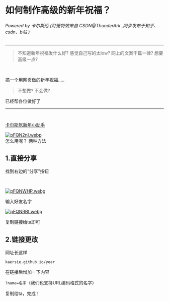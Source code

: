 ﻿# 如何制作高级的新年祝福？
###### Powered by 卡尔斯厄 (灯笼特效来自 CSDN@ThunderArk ,同步发布于知乎、csdn、b站 )
------------


> 不知道新年祝福发什么好?
> 感觉自己写的太low?
> 网上的文案千篇一律?
>想要高级一点?

<br>



搞一个用网页做的新年祝福.....

> 不想做?
> 不会做?

已经帮各位做好了

------------

# 
[卡尔斯厄新年小助手](https://kaersie.github.io/year/ "卡尔斯厄新年小助手")

[![pFQN2nI.webp](https://s11.ax1x.com/2024/02/02/pFQN2nI.webp)](https://imgse.com/i/pFQN2nI)<br>
怎么用呢？
两种方法

## 1.直接分享
 找到右边的“分享”按钮

<br>

[![pFQNWHP.webp](https://s11.ax1x.com/2024/02/02/pFQNWHP.webp)](https://imgse.com/i/pFQNWHP)<br>

 输入好友名字<br>

[![pFQNRBt.webp](https://s11.ax1x.com/2024/02/02/pFQNRBt.webp)](https://imgse.com/i/pFQNRBt)<br>

 复制链接给ta即可

## 2.链接更改
网址长这样<br>

`kaersie.github.io/year`

 在链接后增加一下内容

`?name=名字`（我们也支持URL编码格式的名字）

 复制给ta，完成！
